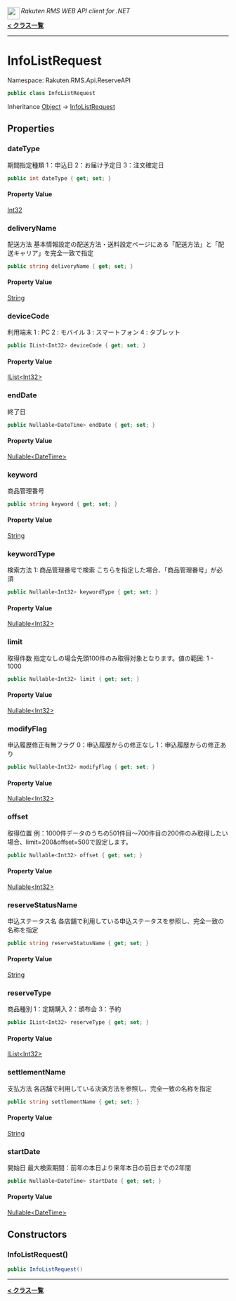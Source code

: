<img align="left" style="height: 2em;" src="https://webservice.rakuten.co.jp/favicon.ico"><em>Rakuten RMS WEB API client for .NET</em>

[**< クラス一覧**](./)
- - -

# InfoListRequest

Namespace: Rakuten.RMS.Api.ReserveAPI

```csharp
public class InfoListRequest
```

Inheritance [Object](https://docs.microsoft.com/en-us/dotnet/api/system.object) → [InfoListRequest](./rakuten.rms.api.reserveapi.infolistrequest)

## Properties

### <a id="properties-datetype"/>**dateType**

期間指定種類 
 1：申込日
 2：お届け予定日
 3：注文確定日

```csharp
public int dateType { get; set; }
```

#### Property Value

[Int32](https://docs.microsoft.com/en-us/dotnet/api/system.int32)<br>

### <a id="properties-deliveryname"/>**deliveryName**

配送方法 
 基本情報設定の配送方法・送料設定ページにある「配送方法」と「配送キャリア」を完全一致で指定

```csharp
public string deliveryName { get; set; }
```

#### Property Value

[String](https://docs.microsoft.com/en-us/dotnet/api/system.string)<br>

### <a id="properties-devicecode"/>**deviceCode**

利用端末
 1 : PC
 2 : モバイル
 3 : スマートフォン
 4 : タブレット

```csharp
public IList<Int32> deviceCode { get; set; }
```

#### Property Value

[IList&lt;Int32&gt;](https://docs.microsoft.com/en-us/dotnet/api/system.collections.generic.ilist-1)<br>

### <a id="properties-enddate"/>**endDate**

終了日

```csharp
public Nullable<DateTime> endDate { get; set; }
```

#### Property Value

[Nullable&lt;DateTime&gt;](https://docs.microsoft.com/en-us/dotnet/api/system.nullable-1)<br>

### <a id="properties-keyword"/>**keyword**

商品管理番号

```csharp
public string keyword { get; set; }
```

#### Property Value

[String](https://docs.microsoft.com/en-us/dotnet/api/system.string)<br>

### <a id="properties-keywordtype"/>**keywordType**

検索方法
 1: 商品管理番号で検索
 こちらを指定した場合、「商品管理番号」が必須

```csharp
public Nullable<Int32> keywordType { get; set; }
```

#### Property Value

[Nullable&lt;Int32&gt;](https://docs.microsoft.com/en-us/dotnet/api/system.nullable-1)<br>

### <a id="properties-limit"/>**limit**

取得件数
 指定なしの場合先頭100件のみ取得対象となります。値の範囲: 1 - 1000

```csharp
public Nullable<Int32> limit { get; set; }
```

#### Property Value

[Nullable&lt;Int32&gt;](https://docs.microsoft.com/en-us/dotnet/api/system.nullable-1)<br>

### <a id="properties-modifyflag"/>**modifyFlag**

申込履歴修正有無フラグ
 0：申込履歴からの修正なし
 1：申込履歴からの修正あり

```csharp
public Nullable<Int32> modifyFlag { get; set; }
```

#### Property Value

[Nullable&lt;Int32&gt;](https://docs.microsoft.com/en-us/dotnet/api/system.nullable-1)<br>

### <a id="properties-offset"/>**offset**

取得位置
 例：1000件データのうちの501件目～700件目の200件のみ取得したい場合、limit=200&amp;offset=500で設定します。

```csharp
public Nullable<Int32> offset { get; set; }
```

#### Property Value

[Nullable&lt;Int32&gt;](https://docs.microsoft.com/en-us/dotnet/api/system.nullable-1)<br>

### <a id="properties-reservestatusname"/>**reserveStatusName**

申込ステータス名
 各店舗で利用している申込ステータスを参照し、完全一致の名称を指定

```csharp
public string reserveStatusName { get; set; }
```

#### Property Value

[String](https://docs.microsoft.com/en-us/dotnet/api/system.string)<br>

### <a id="properties-reservetype"/>**reserveType**

商品種別
 1：定期購入
 2：頒布会
 3：予約

```csharp
public IList<Int32> reserveType { get; set; }
```

#### Property Value

[IList&lt;Int32&gt;](https://docs.microsoft.com/en-us/dotnet/api/system.collections.generic.ilist-1)<br>

### <a id="properties-settlementname"/>**settlementName**

支払方法 
 各店舗で利用している決済方法を参照し、完全一致の名称を指定

```csharp
public string settlementName { get; set; }
```

#### Property Value

[String](https://docs.microsoft.com/en-us/dotnet/api/system.string)<br>

### <a id="properties-startdate"/>**startDate**

開始日
 最大検索期間：前年の本日より来年本日の前日までの2年間

```csharp
public Nullable<DateTime> startDate { get; set; }
```

#### Property Value

[Nullable&lt;DateTime&gt;](https://docs.microsoft.com/en-us/dotnet/api/system.nullable-1)<br>

## Constructors

### <a id="constructors-.ctor"/>**InfoListRequest()**

```csharp
public InfoListRequest()
```


- - -
[**< クラス一覧**](./)
